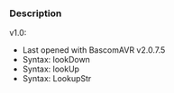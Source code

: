 ### Description

v1.0:
- Last opened with BascomAVR v2.0.7.5
- Syntax: lookDown
- Syntax: lookUp
- Syntax: LookupStr